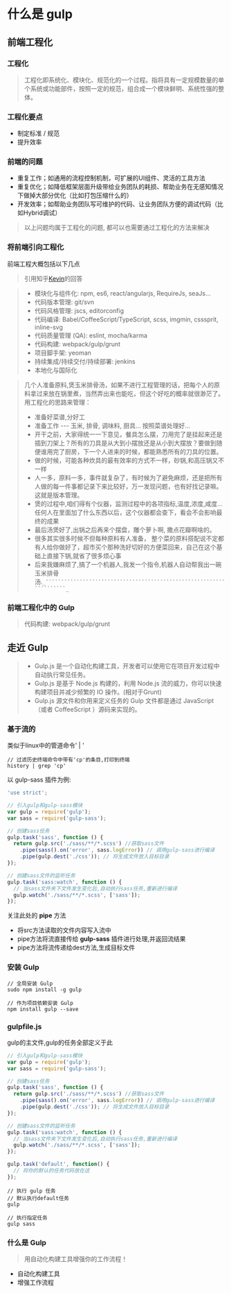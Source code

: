 # 什么是 gulp

## 前端工程化

### 工程化

> 工程化即系统化、模块化、规范化的一个过程。指将具有一定规模数量的单个系统或功能部件，按照一定的规范，组合成一个模块鲜明、系统性强的整体。

### 工程化要点

- 制定标准 / 规范
- 提升效率

### 前端的问题

- 重复工作；如通用的流程控制机制，可扩展的UI组件、灵活的工具方法
- 重复优化；如降低框架层面升级带给业务团队的耗损、帮助业务在无感知情况下做掉大部分优化（比如打包压缩什么的）
- 开发效率；如帮助业务团队写可维护的代码、让业务团队方便的调试代码（比如Hybrid调试）

> 以上问题均属于工程化的问题, 都可以也需要通过工程化的方法来解决

### 将前端引向工程化

前端工程大概包括以下几点
>引用知乎[Kevin](http://www.zhihu.com/question/41894686/answer/92966499)的回答

> - 模块化与组件化: npm, es6, react/angularjs, RequireJs, seaJs...
> - 代码版本管理: git/svn
> - 代码风格管理: jscs, editorconfig
> - 代码编译: Babel/CoffeeScript/TypeScript, scss, imgmin, csssprit, inline-svg
> - 代码质量管理 (QA): eslint, mocha/karma
> - 代码构建: webpack/gulp/grunt
> - 项目脚手架: yeoman
> - 持续集成/持续交付/持续部署: jenkins
> - 本地化与国际化


>  几个人准备原料,煲玉米排骨汤，如果不进行工程管理的话，把每个人的原料拿过来放在锅里煮，当然弄出来也能吃，但这个好吃的概率就很渺茫了。用工程化的思路来管理：
>  +  准备好菜谱,分好工
>  +  准备工作 --- 玉米, 排骨, 调味料, 厨具... 按照菜谱处理好...
>  +  开干之前，大家得统一一下意见，餐具怎么摆，刀用完了是挂起来还是插到刀架上？所有的刀具是从大到小摆放还是从小到大摆放？要做到随便谁用完了厨房，下一个人进来的时候，都能熟悉所有的刀具的位置。
>  +  做的时候，可能各种炊具的最有效率的方式不一样，砂锅,和高压锅又不一样
>  +  人一多，原料一多，事件就复杂了，有时候为了避免麻烦，还是把所有人做的每一件事都记录下来比较好，万一发现问题，也有好找记录嘛。这就是版本管理。
>  +  煲的过程中,咱们得有个仪器，监测过程中的各项指标,温度,浓度,咸度...任何人在里面加了什么东西以后，这个仪器都会查下，看会不会影响最终的成果
>  +  最后汤煲好了,出锅之后再来个摆盘，雕个萝卜啊, 撒点花瓣啊啥的。
>  +  很多其实很多时候不但每种原料有人准备， 整个菜的原料搭配说不定都有人给你做好了，超市买个那种洗好切好的方便菜回来，自己在这个基础上直接下锅,就省了很多烦心事
>  +  后来我嫌麻烦了,搞了一个机器人,我发一个指令,机器人自动帮我出一碗玉米排骨汤.`````````````````_````````````````````````````````````````````````````````````````````_`````````````````

### 前端工程化中的 Gulp
> 代码构建: webpack/gulp/grunt

## 走近 Gulp

> * Gulp.js 是一个自动化构建工具，开发者可以使用它在项目开发过程中自动执行常见任务。
> * Gulp.js 是基于 Node.js 构建的，利用 Node.js 流的威力，你可以快速构建项目并减少频繁的 IO 操作。(相对于Grunt)
> * Gulp.js 源文件和你用来定义任务的 Gulp 文件都是通过 JavaScript（或者 CoffeeScript ）源码来实现的。

### 基于流的

类似于linux中的管道命令' | '
```shell
// 过滤历史终端命令中带有'cp'的条目,打印到终端
history | grep 'cp'
```

以 gulp-sass 插件为例:

```javascript
'use strict';

// 引入gulp和gulp-sass模块
var gulp = require('gulp');
var sass = require('gulp-sass');

// 创建sass任务
gulp.task('sass', function () {
  return gulp.src('./sass/**/*.scss') //获取sass文件
    .pipe(sass().on('error', sass.logError)) // 调用gulp-sass进行编译
    .pipe(gulp.dest('./css')); // 将生成文件放入目标目录
});

// 创建sass文件的监听任务
gulp.task('sass:watch', function () {
  // 当sass文件夹下文件发生变化后,自动执行sass任务,重新进行编译
  gulp.watch('./sass/**/*.scss', ['sass']);
});

```

关注此处的 **pipe** 方法
- 将src方法读取的文件内容写入流中
- pipe方法将流直接传给 **gulp-sass** 插件进行处理,并返回流结果
- pipe方法将流传递给dest方法,生成目标文件


### 安装 Gulp

``` shell
// 全局安装 Gulp
sudo npm install -g gulp

// 作为项目依赖安装 Gulp
npm install gulp --save
```

### gulpfile.js

gulp的主文件,gulp的任务全部定义于此

```JavaScript
// 引入gulp和gulp-sass模块
var gulp = require('gulp');
var sass = require('gulp-sass');

// 创建sass任务
gulp.task('sass', function () {
  return gulp.src('./sass/**/*.scss') //获取sass文件
    .pipe(sass().on('error', sass.logError)) // 调用gulp-sass进行编译
    .pipe(gulp.dest('./css')); // 将生成文件放入目标目录
});

// 创建sass文件的监听任务
gulp.task('sass:watch', function () {
  // 当sass文件夹下文件发生变化后,自动执行sass任务,重新进行编译
  gulp.watch('./sass/**/*.scss', ['sass']);
});

gulp.task('default', function() {
  // 将你的默认的任务代码放在这
});
```

```shell
// 执行 gulp 任务
// 默认执行default任务
gulp

// 执行指定任务
gulp sass

```

### 什么是 Gulp

> 用自动化构建工具增强你的工作流程！

* 自动化构建工具
* 增强工作流程
